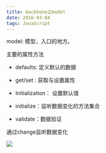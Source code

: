 ```yaml
---
title: backbone之model
date: 2016-03-04
tags: JavaScript
---
```


model: 模型，入口的地方。

<!-- more -->

主要的属性方法

+ defaults: 定义默认的数据

+ get/set : 获取与设置属性

+ Initialization： 设置默认值

+ initialize：监听数据变化的方法集合

+ validate：数据验证

通过change监听数据变化

![](http://images.cnblogs.com/cnblogs_com/nuysoft/201203/201203180243294237.png)